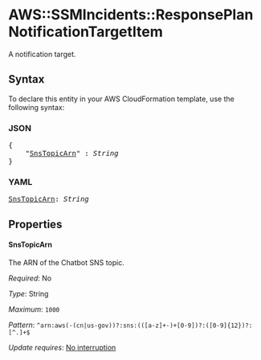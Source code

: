 # AWS::SSMIncidents::ResponsePlan NotificationTargetItem

A notification target.

## Syntax

To declare this entity in your AWS CloudFormation template, use the following syntax:

### JSON

<pre>
{
    "<a href="#snstopicarn" title="SnsTopicArn">SnsTopicArn</a>" : <i>String</i>
}
</pre>

### YAML

<pre>
<a href="#snstopicarn" title="SnsTopicArn">SnsTopicArn</a>: <i>String</i>
</pre>

## Properties

#### SnsTopicArn

The ARN of the Chatbot SNS topic.

_Required_: No

_Type_: String

_Maximum_: <code>1000</code>

_Pattern_: <code>^arn:aws(-(cn|us-gov))?:sns:(([a-z]+-)+[0-9])?:([0-9]{12})?:[^.]+$</code>

_Update requires_: [No interruption](https://docs.aws.amazon.com/AWSCloudFormation/latest/UserGuide/using-cfn-updating-stacks-update-behaviors.html#update-no-interrupt)
